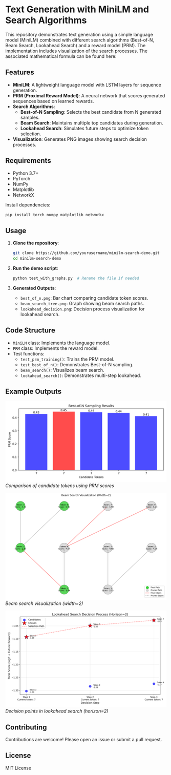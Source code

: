 # Text Generation with MiniLM and Search Algorithms

This repository demonstrates text generation using a simple language model (MiniLM) combined with different search algorithms (Best-of-N, Beam Search, Lookahead Search) and a reward model (PRM). The implementation includes visualization of the search processes.
The associated mathematical formula can be found here:
## Features

- **MiniLM**: A lightweight language model with LSTM layers for sequence generation.
- **PRM (Proximal Reward Model)**: A neural network that scores generated sequences based on learned rewards.
- **Search Algorithms**:
  - **Best-of-N Sampling**: Selects the best candidate from N generated samples.
  - **Beam Search**: Maintains multiple top candidates during generation.
  - **Lookahead Search**: Simulates future steps to optimize token selection.
- **Visualization**: Generates PNG images showing search decision processes.

## Requirements

- Python 3.7+
- PyTorch
- NumPy
- Matplotlib
- NetworkX

Install dependencies:
```bash
pip install torch numpy matplotlib networkx
```

## Usage

1. **Clone the repository**:
   ```bash
   git clone https://github.com/yourusername/minilm-search-demo.git
   cd minilm-search-demo
   ```

2. **Run the demo script**:
   ```bash
   python test_with_graphs.py  # Rename the file if needed
   ```

3. **Generated Outputs**:
   - `best_of_n.png`: Bar chart comparing candidate token scores.
   - `beam_search_tree.png`: Graph showing beam search paths.
   - `lookahead_decision.png`: Decision process visualization for lookahead search.

## Code Structure

- `MiniLM` class: Implements the language model.
- `PRM` class: Implements the reward model.
- Test functions:
  - `test_prm_training()`: Trains the PRM model.
  - `test_best_of_n()`: Demonstrates Best-of-N sampling.
  - `beam_search()`: Visualizes beam search.
  - `lookahead_search()`: Demonstrates multi-step lookahead.

## Example Outputs

![Best-of-N Sampling](best_of_n.png)  
*Comparison of candidate tokens using PRM scores*

![Beam Search Tree](beam_search_tree.png)  
*Beam search visualization (width=2)*

![Lookahead Search](lookahead_decision.png)  
*Decision points in lookahead search (horizon=2)*

## Contributing

Contributions are welcome! Please open an issue or submit a pull request.

## License

MIT License
```
